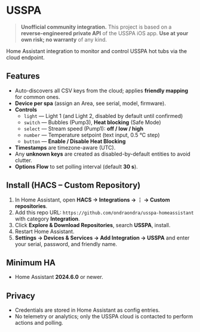 # USSPA

> **Unofficial community integration.** This project is based on a **reverse‑engineered private API** of the USSPA iOS app. **Use at your own risk; no warranty** of any kind.

Home Assistant integration to monitor and control USSPA hot tubs via the cloud endpoint.

## Features
- Auto-discovers all CSV keys from the cloud; applies **friendly mapping** for common ones.
- **Device per spa** (assign an Area, see serial, model, firmware).
- **Controls**
  - `light` — Light 1 (and Light 2, disabled by default until confirmed)
  - `switch` — Bubbles (Pump3), **Heat blocking** (Safe Mode)
  - `select` — Stream speed (Pump1): **off / low / high**
  - `number` — Temperature setpoint (text input, 0.5 °C step)
  - `button` — **Enable / Disable Heat Blocking**
- **Timestamps** are timezone-aware (UTC).
- Any **unknown keys** are created as disabled-by-default entities to avoid clutter.
- **Options Flow** to set polling interval (default **30 s**).

## Install (HACS – Custom Repository)
1. In Home Assistant, open **HACS → Integrations → ⋮ → Custom repositories**.
2. Add this repo URL: `https://github.com/ondraondra/usspa-homeassistant` with category **Integration**.
3. Click **Explore & Download Repositories**, search **USSPA**, install.
4. Restart Home Assistant.
5. **Settings → Devices & Services → Add Integration → USSPA** and enter your serial, password, and friendly name.

## Minimum HA
- Home Assistant **2024.6.0** or newer.

## Privacy
- Credentials are stored in Home Assistant as config entries.
- No telemetry or analytics; only the USSPA cloud is contacted to perform actions and polling.

